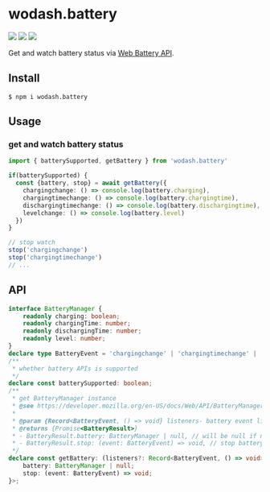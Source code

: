 # wodash.battery

<img src="https://img.shields.io/npm/v/wodash.battery"> <img src="https://img.shields.io/npm/dw/wodash.battery" > <img src="https://img.shields.io/bundlephobia/minzip/wodash.battery?label=minzip">

Get and watch battery status via [Web Battery API](https://developer.mozilla.org/en-US/docs/Web/API/Battery_Status_API).

## Install

```shell
$ npm i wodash.battery
```

## Usage

### get and watch battery status

```typescript
import { batterySupported, getBattery } from 'wodash.battery'

if(batterySupported) {
  const {battery, stop} = await getBattery({
    chargingchange: () => console.log(battery.charging),
    chargingtimechange: () => console.log(battery.chargingtime),
    dischargingtimechange: () => console.log(battery.dischargingtime),
    levelchange: () => console.log(battery.level)
  })
}

// stop watch
stop('chargingchange')
stop('chargingtimechange')
// ...
```

## API

```typescript
interface BatteryManager {
    readonly charging: boolean;
    readonly chargingTime: number;
    readonly dischargingTime: number;
    readonly level: number;
}
declare type BatteryEvent = 'chargingchange' | 'chargingtimechange' | 'dischargingtimechange' | 'levelchange';
/**
 * whether battery APIs is supported
 */
declare const batterySupported: boolean;
/**
 * get BatteryManager instance
 * @see https://developer.mozilla.org/en-US/docs/Web/API/BatteryManager
 *
 * @param {Record<BatteryEvent, () => void} listeners- battery event listener
 * @returns {Promise<BatteryResult>}
 * - BatteryResult.battery: BatteryManager | null, // will be null if not support
 * - BatteryResult.stop: (event: BatteryEvent) => void, // stop battery event listener
 */
declare const getBattery: (listeners?: Record<BatteryEvent, () => void>) => Promise<{
    battery: BatteryManager | null;
    stop: (event: BatteryEvent) => void;
}>;
```